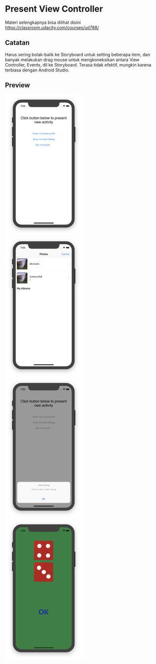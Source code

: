 # Present View Controller
Materi selengkapnya bisa dilihat disini https://classroom.udacity.com/courses/ud788/

## Catatan
Harus sering bolak-balik ke Storyboard untuk setting beberapa item, dan banyak melakukan drag mouse untuk mengkoneksikan antara View Controller, Events, dll ke Storyboard. Terasa tidak efektif, mungkin karena terbiasa dengan Android Studio.

## Preview
<img src="https://github.com/omrobbie/ios-present/blob/master/screenshot/preview1.png" width="256" />&nbsp;
<img src="https://github.com/omrobbie/ios-present/blob/master/screenshot/preview2.png" width="256" />&nbsp;
<img src="https://github.com/omrobbie/ios-present/blob/master/screenshot/preview3.png" width="256" />&nbsp;
<img src="https://github.com/omrobbie/ios-present/blob/master/screenshot/preview4.png" width="256" />
